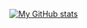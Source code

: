 [![My GitHub stats](https://github-readme-stats.vercel.app/api?username=charlieboyee&count_private=true&theme=tokyonight)](https://github.com/charlieboyee/github-readme-stats)
